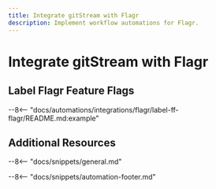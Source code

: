 ```yaml
---
title: Integrate gitStream with Flagr
description: Implement workflow automations for Flagr.
---
```

# Integrate gitStream with Flagr

<a name="label-ff-flagr"></a>
## Label Flagr Feature Flags
--8<-- "docs/automations/integrations/flagr/label-ff-flagr/README.md:example"


## Additional Resources

--8<-- "docs/snippets/general.md"

--8<-- "docs/snippets/automation-footer.md"